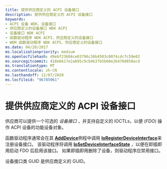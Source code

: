 ```yaml
---
title: 提供供应商定义的 ACPI 设备接口
description: 提供供应商定义的 ACPI 设备接口
keywords:
- ACPI 设备 WDK，设备接口
- 供应商定义的设备接口 WDK ACPI
- 设备接口 WDK ACPI
- 函数驱动程序 WDK ACPI，供应商定义的设备接口
- WDM 函数驱动程序 WDK ACPI、供应商定义的设备接口
ms.date: 04/20/2017
ms.localizationpriority: medium
ms.openlocfilehash: d9ebf23604ce03796c36b4503c0074cdcfc59e02
ms.sourcegitcommit: 418e6617e2a695c9cb4b37b5b60e264760858acd
ms.translationtype: MT
ms.contentlocale: zh-CN
ms.lasthandoff: 12/07/2020
ms.locfileid: "96785061"
---
```

# <a name="providing-a-vendor-defined-acpi-device-interface"></a>提供供应商定义的 ACPI 设备接口





供应商可以提供一个可选的 *设备接口* ，并支持自定义的 IOCTLs，以便 (*FDO*) 操作 ACPI 设备的功能设备对象。

函数驱动程序通常会在其 [**AddDevice**](/windows-hardware/drivers/ddi/wdm/nc-wdm-driver_add_device)例程中调用 [**IoRegisterDeviceInterface**](/windows-hardware/drivers/ddi/wdm/nf-wdm-ioregisterdeviceinterface)来注册设备接口。 该驱动程序将调用 [**IoSetDeviceInterfaceState**](/windows-hardware/drivers/ddi/wdm/nf-wdm-iosetdeviceinterfacestate) ，以便在即插即用启动 FDO 后启用该接口。 如果即插即用删除了设备，则驱动程序应禁用接口。

设备接口类 GUID 是供应商定义的 GUID。

 

